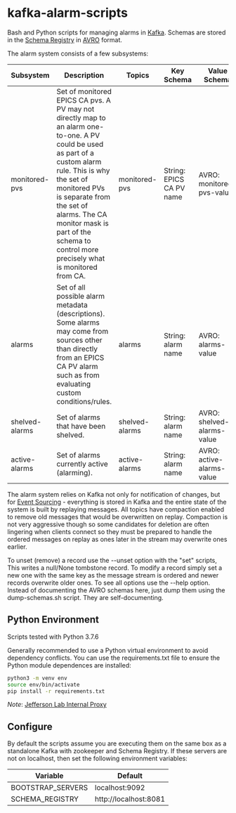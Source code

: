 # kafka-alarm-scripts
Bash and Python scripts for managing alarms in [Kafka](https://kafka.apache.org/).  Schemas are stored in the [Schema Registry](https://github.com/confluentinc/schema-registry) in [AVRO](https://avro.apache.org/) format.

The alarm system consists of a few subsystems:

| Subsystem | Description | Topics | Key Schema | Value Schema | Scripts |
|----------|---------------|----------|-----------|-----------|----------|
| monitored-pvs | Set of monitored EPICS CA pvs.  A PV may not directly map to an alarm one-to-one.  A PV could be used as part of a custom alarm rule.  This is why the set of monitored PVs is separate from the set of alarms.   The CA monitor mask is part of the schema to control more precisely what is monitored from CA. | monitored-pvs |  String: EPICS CA PV name | AVRO: monitored-pvs-value | set-monitored.py, list-monitored.py |
| alarms | Set of all possible alarm metadata (descriptions).  Some alarms may come from sources other than directly from an EPICS CA PV alarm such as from evaluating custom conditions/rules. | alarms | String: alarm name | AVRO: alarms-value | set-alarm.py, list-alarms.py |
| shelved-alarms | Set of alarms that have been shelved. | shelved-alarms | String: alarm name | AVRO: shelved-alarms-value | set-shelved.py, list-shelved.py |
| active-alarms | Set of alarms currently active (alarming). | active-alarms | String: alarm name | AVRO: active-alarms-value | set-active.py, list-active.py |

The alarm system relies on Kafka not only for notification of changes, but for [Event Sourcing](https://martinfowler.com/eaaDev/EventSourcing.html) - everything is stored in Kafka and the entire state of
the system is built by replaying messages.   All topics have compaction enabled to remove old messages that would be overwritten on replay.  Compaction is not very aggressive though so some candidates for deletion are often lingering when clients connect so they must be prepared to handle the ordered messages on replay as ones later in the stream may overwrite ones earlier.

To unset (remove) a record use the --unset option with the "set" scripts, This writes a null/None tombstone record.  To modify a record simply set a new one with the same key as the message stream is ordered and newer records overwrite older ones.  To see all options use the --help option.  Instead of documenting the AVRO schemas here, just dump them using the dump-schemas.sh script.  They are self-documenting.

## Python Environment
Scripts tested with Python 3.7.6

Generally recommended to use a Python virtual environment to avoid dependency conflicts.  You can use the requirements.txt file to ensure the Python module dependences are installed:

```bash
python3 -m venv env
source env/bin/activate
pip install -r requirements.txt
```

*Note*: [Jefferson Lab Internal Proxy](https://github.com/JeffersonLab/kafka-alarm-scripts/wiki/JeffersonLabProxy)

## Configure
By default the scripts assume you are executing them on the same box as a standalone Kafka with zookeeper and Schema Registry.  If these servers are not on localhost, then set the following environment variables:

| Variable | Default |
|----------|---------|
| BOOTSTRAP_SERVERS | localhost:9092 |
| SCHEMA_REGISTRY | http://localhost:8081 |
